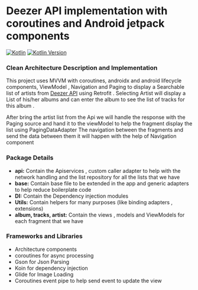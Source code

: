 # Deezer API implementation with coroutines and Android jetpack components

[![Kotlin](https://kotlin.link/awesome-kotlin.svg)](https://kotlinlang.org/)
[![Kotlin Version](https://img.shields.io/badge/kotlin-1.4.32-blue.svg)](http://kotlinlang.org/)


### Clean Architecture Description and Implementation

This project uses MVVM with coroutines, androidx and android lifecycle components, ViewModel , Navigation and Paging  to display a Searchable list of artists from [Deezer API](https://developers.deezer.com/) using Retrofit . Selecting Artist will display a List of his/her albums and can enter the album to see the list of tracks for this album .

After bring the artist list from the Api we will handle the response with the Paging source and hand it to the viewModel to help the fragment display the list using PagingDataAdapter
The navigation between the fragments and send the data between them it will happen with the help of Navigation component 

### Package Details
* **api:** Contain the Apiservices , custom caller adapter to help with the network handling and the list repository for all the lists that we have 
* **base:** Contain base file to be extended in the app and generic adapters to help reduce boilerplate code 
* **DI:** Contain the Dependency injection modules 
* **Utils:** Contain helpers for many purposes (like binding adapters , extensions) 
* **album, tracks, artist:** Contain the views , models and ViewModels for each fragment that we have 

 

### Frameworks and Libraries

* Architecture components 
* coroutines for async processing
* Gson for Json Parsing
* Koin for dependency injection
* Glide for Image Loading
* Coroutines event pipe to help send event to update the view

